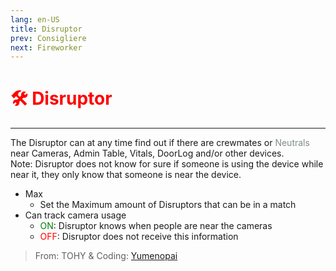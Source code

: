 ```yaml
---
lang: en-US
title: Disruptor
prev: Consigliere
next: Fireworker
---
```


# <font color="red">🛠️ Disruptor</font> <Badge text="Support" type="tip" vertical="middle"/>
---

The Disruptor can at any time find out if there are crewmates or <font color=#7f8c8d>Neutrals</font> near Cameras, Admin Table, Vitals, DoorLog and/or other devices.<br>
Note: Disruptor does not know for sure if someone is using the device while near it, they only know that someone is near the device.
* Max
  * Set the Maximum amount of Disruptors that can be in a match
* Can track camera usage
  * <font color=green>ON</font>: Disruptor knows when people are near the cameras
  * <font color=red>OFF</font>: Disruptor does not receive this information

> From: TOHY & Coding: [Yumenopai](https://github.com/Yumenopai)